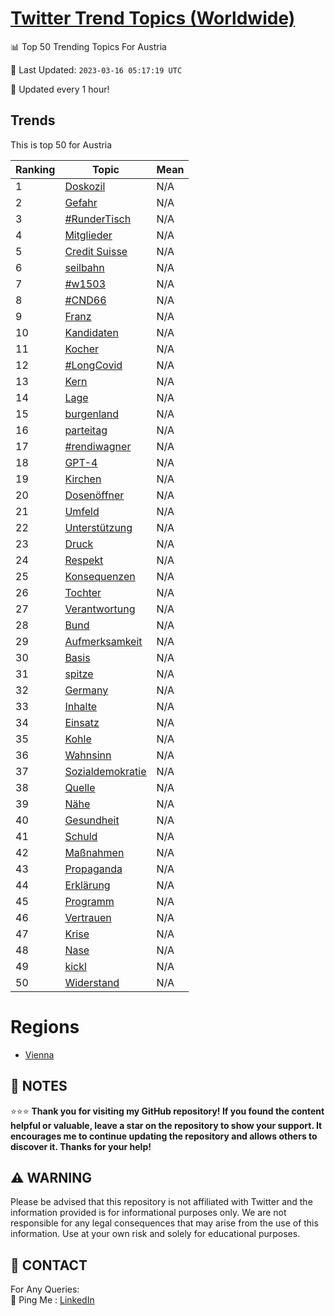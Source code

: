 [Twitter Trend Topics (Worldwide)](https://github.com/ErcinDedeoglu/Twitter-Trend-Topics)
==========


📊 Top 50 Trending Topics For Austria

📆 Last Updated: `2023-03-16 05:17:19 UTC`

🔧 Updated every 1 hour!


## Trends

This is top 50 for Austria

| Ranking | Topic | Mean |
| ------- | ------------ | ------------ |
| 1 | [Doskozil](http://twitter.com/search?q=Doskozil) | N/A |
| 2 | [Gefahr](http://twitter.com/search?q=Gefahr) | N/A |
| 3 | [#RunderTisch](http://twitter.com/search?q=%23RunderTisch) | N/A |
| 4 | [Mitglieder](http://twitter.com/search?q=Mitglieder) | N/A |
| 5 | [Credit Suisse](http://twitter.com/search?q=Credit+Suisse) | N/A |
| 6 | [seilbahn](http://twitter.com/search?q=seilbahn) | N/A |
| 7 | [#w1503](http://twitter.com/search?q=%23w1503) | N/A |
| 8 | [#CND66](http://twitter.com/search?q=%23CND66) | N/A |
| 9 | [Franz](http://twitter.com/search?q=Franz) | N/A |
| 10 | [Kandidaten](http://twitter.com/search?q=Kandidaten) | N/A |
| 11 | [Kocher](http://twitter.com/search?q=Kocher) | N/A |
| 12 | [#LongCovid](http://twitter.com/search?q=%23LongCovid) | N/A |
| 13 | [Kern](http://twitter.com/search?q=Kern) | N/A |
| 14 | [Lage](http://twitter.com/search?q=Lage) | N/A |
| 15 | [burgenland](http://twitter.com/search?q=burgenland) | N/A |
| 16 | [parteitag](http://twitter.com/search?q=parteitag) | N/A |
| 17 | [#rendiwagner](http://twitter.com/search?q=%23rendiwagner) | N/A |
| 18 | [GPT-4](http://twitter.com/search?q=GPT-4) | N/A |
| 19 | [Kirchen](http://twitter.com/search?q=Kirchen) | N/A |
| 20 | [Dosenöffner](http://twitter.com/search?q=Dosen%c3%b6ffner) | N/A |
| 21 | [Umfeld](http://twitter.com/search?q=Umfeld) | N/A |
| 22 | [Unterstützung](http://twitter.com/search?q=Unterst%c3%bctzung) | N/A |
| 23 | [Druck](http://twitter.com/search?q=Druck) | N/A |
| 24 | [Respekt](http://twitter.com/search?q=Respekt) | N/A |
| 25 | [Konsequenzen](http://twitter.com/search?q=Konsequenzen) | N/A |
| 26 | [Tochter](http://twitter.com/search?q=Tochter) | N/A |
| 27 | [Verantwortung](http://twitter.com/search?q=Verantwortung) | N/A |
| 28 | [Bund](http://twitter.com/search?q=Bund) | N/A |
| 29 | [Aufmerksamkeit](http://twitter.com/search?q=Aufmerksamkeit) | N/A |
| 30 | [Basis](http://twitter.com/search?q=Basis) | N/A |
| 31 | [spitze](http://twitter.com/search?q=spitze) | N/A |
| 32 | [Germany](http://twitter.com/search?q=Germany) | N/A |
| 33 | [Inhalte](http://twitter.com/search?q=Inhalte) | N/A |
| 34 | [Einsatz](http://twitter.com/search?q=Einsatz) | N/A |
| 35 | [Kohle](http://twitter.com/search?q=Kohle) | N/A |
| 36 | [Wahnsinn](http://twitter.com/search?q=Wahnsinn) | N/A |
| 37 | [Sozialdemokratie](http://twitter.com/search?q=Sozialdemokratie) | N/A |
| 38 | [Quelle](http://twitter.com/search?q=Quelle) | N/A |
| 39 | [Nähe](http://twitter.com/search?q=N%c3%a4he) | N/A |
| 40 | [Gesundheit](http://twitter.com/search?q=Gesundheit) | N/A |
| 41 | [Schuld](http://twitter.com/search?q=Schuld) | N/A |
| 42 | [Maßnahmen](http://twitter.com/search?q=Ma%c3%9fnahmen) | N/A |
| 43 | [Propaganda](http://twitter.com/search?q=Propaganda) | N/A |
| 44 | [Erklärung](http://twitter.com/search?q=Erkl%c3%a4rung) | N/A |
| 45 | [Programm](http://twitter.com/search?q=Programm) | N/A |
| 46 | [Vertrauen](http://twitter.com/search?q=Vertrauen) | N/A |
| 47 | [Krise](http://twitter.com/search?q=Krise) | N/A |
| 48 | [Nase](http://twitter.com/search?q=Nase) | N/A |
| 49 | [kickl](http://twitter.com/search?q=kickl) | N/A |
| 50 | [Widerstand](http://twitter.com/search?q=Widerstand) | N/A |



# Regions

* [Vienna](</Austria/Vienna.md>)



## 📝 NOTES

⭐⭐⭐ **Thank you for visiting my GitHub repository! If you found the content helpful or valuable, leave a star on the repository to show your support. It encourages me to continue updating the repository and allows others to discover it. Thanks for your help!**


## ⚠️ WARNING

Please be advised that this repository is not affiliated with Twitter and the information provided is for informational purposes only. We are not responsible for any legal consequences that may arise from the use of this information. Use at your own risk and solely for educational purposes.


## 📨 CONTACT

 For Any Queries:  
            🏓 Ping Me : [LinkedIn](https://www.linkedin.com/in/ercindedeoglu/)
